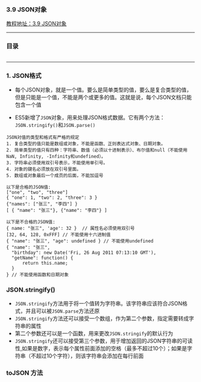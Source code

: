 ### 3.9 JSON对象
[教程地址：3.9 JSON对象](http://javascript.ruanyifeng.com/stdlib/json.html)

---
### 目录
```

```

---

### 1. JSON格式
- 每个JSON对象，就是一个值。要么是简单类型的值，要么是复合类型的值，但是只能是一个值，不能是两个或更多的值。这就是说，每个JSON文档只能包含一个值

- ES5新增了`JSON`对象，用来处理JSON格式数据。它有两个方法：`JSON.stringify()`和`JSON.parse()`

```
JSON对值的类型和格式有严格的规定
1. 复合类型的值只能是数组或对象，不能是函数、正则表达式对象、日期对象。
2. 简单类型的值只有四种：字符串、数值（必须以十进制表示）、布尔值和null（不能使用NaN, Infinity, -Infinity和undefined）。
3. 字符串必须使用双引号表示，不能使用单引号。
4. 对象的键名必须放在双引号里面。
5. 数组或对象最后一个成员的后面，不能加逗号
```

```
以下是合格的JSON值:
["one", "two", "three"]
{ "one": 1, "two": 2, "three": 3 }
{"names": ["张三", "李四"] }
[ { "name": "张三"}, {"name": "李四"} ]

以下是不合格的JSON值:
{ name: "张三", 'age': 32 }  // 属性名必须使用双引号
[32, 64, 128, 0xFFF] // 不能使用十六进制值
{ "name": "张三", "age": undefined } // 不能使用undefined
{ "name": "张三",
  "birthday": new Date('Fri, 26 Aug 2011 07:13:10 GMT'),
  "getName": function() {
      return this.name;
  }
} // 不能使用函数和日期对象

```

### JSON.stringify()
- `JSON.stringify`方法用于将一个值转为字符串。该字符串应该符合JSON格式，并且可以被`JSON.parse`方法还原
- `JSON.stringify`方法还可以接受一个数组，作为第二个参数，指定需要转成字符串的属性
- 第二个参数还可以是一个函数，用来更改`JSON.stringify`的默认行为
- `JSON.stringify`还可以接受第三个参数，用于增加返回的JSON字符串的可读性,如果是数字，表示每个属性前面添加的空格（最多不超过10个）；如果是字符串（不超过10个字符），则该字符串会添加在每行前面


### toJSON 方法
